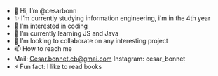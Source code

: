- 👋 Hi, I’m @cesarbonn
- ✨ I’m currently studying information engineering, i'm in the 4th year
- 👀 I’m interested in coding 
- 🌱 I’m currently learning JS and Java
- 💞️ I’m looking to collaborate on any interesting project 
- 📫 How to reach me
- Mail: Cesar.bonnet.cb@gmai.com Instagram: cesar_bonnet
- ⚡ Fun fact: I like to read books 

<!---
cesarbonn/cesarbonn is a ✨ special ✨ repository because its `README.md` (this file) appears on your GitHub profile.
You can click the Preview link to take a look at your changes.
--->
